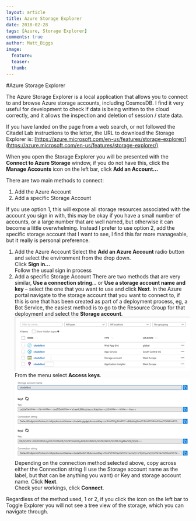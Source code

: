 ```yaml
---
layout: article
title: Azure Storage Explorer
date: 2018-02-28
tags: [Azure, Storage Explorer]
comments: true
author: Matt_Biggs
image:
  feature: 
  teaser: 
  thumb: 
---
```


#Azure Storage Explorer

The Azure Storage Explorer is a local application that allows you to connect to and browse Azure storage accounts, including CosmosDB. I find it very useful for development to check if data is being written to the cloud correctly, and it allows the inspection and deletion of session / state data.

If you have landed on the page from a web search, or not followed the Citadel Lab instructions to the letter, the URL to download the Storage Explorer is:
[https://azure.microsoft.com/en-us/features/storage-explorer/](https://azure.microsoft.com/en-us/features/storage-explorer/)   

When you open the Storage Explorer you will be presented with the **Connect to Azure Storage** window, if you do not have this, click the **Manage Accounts** icon on the left bar, click **Add an Account…**

There are two main methods to connect:

1.	Add the Azure Account
2.	Add a specific Storage Account

If you use option 1, this will expose all storage resources associated with the account you sign in with, this may be okay if you have a small number of accounts, or a large number that are well named, but otherwise it can become a little overwhelming. Instead I prefer to use option 2, add the specific storage account that I want to see, I find this far more manageable, but it really is personal preference. 

1.	Add the Azure Account
Select the **Add an Azure Account** radio button and select the environment from the drop down.  
Click **Sign in…**  
Follow the usual sign in process 
2.	Add a specific Storage Account
There are two methods that are very similar, **Use a connection string**… or **Use a storage account name and key** – select the one that you want to use and click **Next**.
In the Azure portal navigate to the storage account that you want to connect to, if this is one that has been created as part of a deployment process, eg, a Bot Service, the easiest method is to go to the Resource Group for that deployment and select the **Storage account**.  
![](./images/resourcegroup.png)   
From the menu select **Access keys**.  
![](./images/StorageKeys.png)   
Depending on the connection method selected above, copy across either the Connection string (I use the Storage account name as the label, but that can be anything you want) or Key and storage account name. 
Click **Next**.  
Check your workings, click **Connect**.  

Regardless of the method used, 1 or 2, if you click the icon on the left bar to Toggle Explorer you will not see a tree view of the storage, which you can navigate through.

